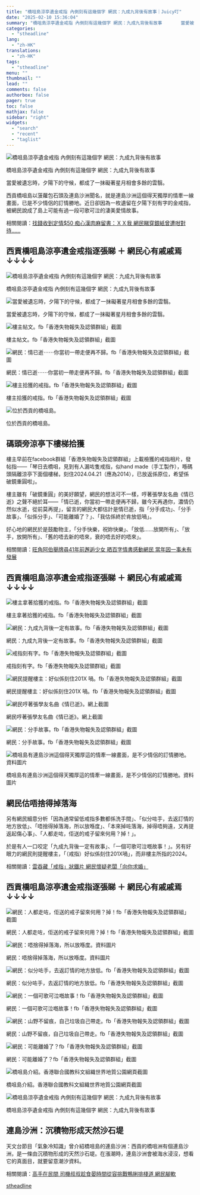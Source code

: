 ```yaml
---
title: "橋咀島涼亭遺金戒指 內側刻有這幾個字 網民：九成九背後有故事｜Juicy叮"
date: "2025-02-10 15:36:04"
summary: "橋咀島涼亭遺金戒指 內側刻有這幾個字 網民：九成九背後有故事       當愛被遺忘時，夕陽..."
categories:
  - "stheadline"
lang:
  - "zh-HK"
translations:
  - "zh-HK"
tags:
  - "stheadline"
menu: ""
thumbnail: ""
lead: ""
comments: false
authorbox: false
pager: true
toc: false
mathjax: false
sidebar: "right"
widgets:
  - "search"
  - "recent"
  - "taglist"
---
```


![橋咀島涼亭遺金戒指 內側刻有這幾個字 網民：九成九背後有故事](https://image.stheadline.com/f/680p0/0x0/100/none/c4e40e2b25913946ac521e6133659521/stheadline/inewsmedia/20250210/_2025021014424726311.jpg)

橋咀島涼亭遺金戒指 內側刻有這幾個字 網民：九成九背後有故事




當愛被遺忘時，夕陽下的守候，都成了一抹礙著星月相會多餘的雲翳。

西貢橋咀島以菠蘿包石頭及連島沙洲聞名，就是連島沙洲這個得天獨厚的情牽一線畫面，已是不少情侶的訂情勝地。近日卻因為一枚遺留在夕陽下刻有字的金戒指，被網民說成了島上可能有過一段可歌可泣的淒美愛情故事。

相關閱讀：[找錢收到定情$50 痴心漢肉麻留書：ＸＸ我 網民睇穿銀紙曾遭咁對待......](https://www.stheadline.com/local-topics/3374232/%E6%89%BE%E9%8C%A2%E6%94%B6%E5%88%B0%E5%AE%9A%E6%83%8550-%E7%97%B4%E5%BF%83%E6%BC%A2%E8%82%89%E9%BA%BB%E7%95%99%E6%9B%B8%E6%88%91%E7%B6%B2%E6%B0%91%E7%9D%87%E7%A9%BF%E9%8A%80%E7%B4%99%E6%9B%BE%E9%81%AD%E5%92%81%E5%B0%8D%E5%BE%85Juicy%E5%8F%AE)

西貢橋咀島涼亭遺金戒指逐張睇 ＋ 網民心有戚戚焉↓↓↓↓
----------------------------

 ![橋咀島涼亭遺金戒指 內側刻有這幾個字 網民：九成九背後有故事](https://image.hkhl.hk/f/1024p0/0x0/100/none/f58e09c1c835a3345b18f9dde7dc8e1b/2025-02/20250210_ring_FBV2.png)


橋咀島涼亭遺金戒指 內側刻有這幾個字 網民：九成九背後有故事



 ![當愛被遺忘時，夕陽下的守候，都成了一抹礙著星月相會多餘的雲翳。](https://image.hkhl.hk/f/1024p0/0x0/100/none/14c8f1e8a5706d7403648519144286f2/2025-02/1_0_0.jpeg)


當愛被遺忘時，夕陽下的守候，都成了一抹礙著星月相會多餘的雲翳。



 ![樓主帖文。fb「香港失物報失及認領群組」截圖](https://image.hkhl.hk/f/1024p0/0x0/100/none/4c88eea3db132b405b4958ed441efb97/2025-02/2_1_7.jpg)


樓主帖文。fb「香港失物報失及認領群組」截圖



 ![網民：情已逝⋯⋯你當初一帶走便再不歸。fb「香港失物報失及認領群組」截圖](https://image.hkhl.hk/f/1024p0/0x0/100/none/f0ccb1665595804ba23f4d15d100d5d2/2025-02/3_1_57.png)


網民：情已逝⋯⋯你當初一帶走便再不歸。fb「香港失物報失及認領群組」截圖



 ![樓主拾獲的戒指。fb「香港失物報失及認領群組」截圖](https://image.hkhl.hk/f/1024p0/0x0/100/none/8569d0d373ee5afba1a456a7e9383347/2025-02/4_32.jpg)


樓主拾獲的戒指。fb「香港失物報失及認領群組」截圖



 ![位於西貢的橋咀島。](https://image.hkhl.hk/f/1024p0/0x0/100/none/cb815c6c25697c662ccb87747e7d06d4/2025-02/5_0_1.jpeg)


位於西貢的橋咀島。


碼頭旁涼亭下樓梯拾獲
----------

樓主早前在facebook群組「香港失物報失及認領群組」上載檢獲的戒指相片，發帖指——「琴日去橋咀，見到有人漏咗隻戒指，似hand made（手工製作），喺碼頭隔離涼亭下面個樓梯，刻住2024.04.21（應為2014），已放返係原位，希望係破鏡重圓啦」。

樓主雖有「破鏡重圓」的美好願望，網民的想法可不一樣，哼著張學友名曲《情已逝》之聲不絕於耳——「情已逝，你當初一帶走便再不歸，雖今天再遇你，濃情仍然似水逝，從前莫再提」，留言的網民大都估計是情已逝，指「分手成功」、「分手故事」、「似係分手」、「可能離婚了？」、「我估係終於肯放低喎」。

好心地的網民於是鼓勵物主，「分手快樂，祝妳快樂」、「放低......放開所有」、「放手，放開所有」、「舊的唔去新的唔來，衰的唔去好的唔來」。

相關閱讀：[旺角阿伯舉牌尋41年前邂逅少女 晒百字情書感動網民 當年因一事未有發展](https://www.stheadline.com/local-topics/3267320/%E6%97%BA%E8%A7%92%E9%98%BF%E4%BC%AF%E8%88%89%E7%89%8C%E5%B0%8B41%E5%B9%B4%E5%89%8D%E9%82%82%E9%80%85%E5%B0%91%E5%A5%B3-%E6%99%92%E7%99%BE%E5%AD%97%E6%83%85%E6%9B%B8%E6%84%9F%E5%8B%95%E7%B6%B2%E6%B0%91-%E7%95%B6%E5%B9%B4%E5%9B%A0%E4%B8%80%E4%BA%8B%E6%9C%AA%E6%9C%89%E7%99%BC%E5%B1%95Juicy%E5%8F%AE)

西貢橋咀島涼亭遺金戒指逐張睇 ＋ 網民心有戚戚焉↓↓↓↓
----------------------------

 ![樓主拿著拾獲的戒指。fb「香港失物報失及認領群組」截圖](https://image.hkhl.hk/f/1024p0/0x0/100/none/fc7b54a4454d8ef304c4cd84e4a16ca3/2025-02/6N2_2.jpg)


樓主拿著拾獲的戒指。fb「香港失物報失及認領群組」截圖



 ![網民：九成九背後一定有故事。fb「香港失物報失及認領群組」截圖](https://image.hkhl.hk/f/1024p0/0x0/100/none/106c7fd28b1d3e3c0eaaf84c6e880e46/2025-02/7_0_57.png)


網民：九成九背後一定有故事。fb「香港失物報失及認領群組」截圖



 ![戒指刻有字。fb「香港失物報失及認領群組」截圖](https://image.hkhl.hk/f/1024p0/0x0/100/none/d7b1db723856cb0cd43522f19c2a6e36/2025-02/8_25.jpg)


戒指刻有字。fb「香港失物報失及認領群組」截圖



 ![網民提醒樓主：好似係刻住201X 喎。fb「香港失物報失及認領群組」截圖](https://image.hkhl.hk/f/1024p0/0x0/100/none/a067a82d3004d0a08f00ce0826130958/2025-02/9_15.jpg)


網民提醒樓主：好似係刻住201X 喎。fb「香港失物報失及認領群組」截圖



 ![網民哼著張學友名曲《情已逝》。網上截圖](https://image.hkhl.hk/f/1024p0/0x0/100/none/b7e7efbfedf66009f3250f39e25ee10c/2025-02/catsADD_1.jpg)


網民哼著張學友名曲《情已逝》。網上截圖



 ![網民：分手故事。fb「香港失物報失及認領群組」截圖](https://image.hkhl.hk/f/1024p0/0x0/100/none/a7743555d4fe111feb405062552445fb/2025-02/9_0_57.png)


網民：分手故事。fb「香港失物報失及認領群組」截圖



 ![橋咀島有連島沙洲這個得天獨厚這的情牽一線畫面，是不少情侶的訂情勝地。資料圖片](https://image.hkhl.hk/f/1024p0/0x0/100/none/4efd4ca06740b136d7092ef0d8f7cf20/2025-02/10_13.jpg)


橋咀島有連島沙洲這個得天獨厚這的情牽一線畫面，是不少情侶的訂情勝地。資料圖片


網民估唔捨得掉落海
---------

另有網民細意分析「因為通常留低戒指多數都係洗手間」、「似分咗手，去返訂情的地方放低」、「唔捨得掉落海，所以放喺度」、「本來掉咗落海，掉得唔夠遠，又再提返起傷心事」、「人都走咗，佢送的戒子留來何用？掉！」。

於是有人一口咬定「九成九背後一定有故事」、「一個可歌可泣嘅故事！」。另有好眼力的網民則提醒樓主，「（戒指）好似係刻住201X喎」，而非樓主所指的2024。

相關閱讀：[雲吞藏「戒指」狀鐵片 網民懷疑老闆「向你求婚」](https://www.stheadline.com/local-topics/3175371/Juicy%E5%8F%AE%E9%9B%B2%E5%90%9E%E8%97%8F%E6%88%92%E6%8C%87%E7%8B%80%E9%90%B5%E7%89%87-%E7%B6%B2%E6%B0%91%E6%87%B7%E7%96%91%E8%80%81%E9%97%86%E5%90%91%E4%BD%A0%E6%B1%82%E5%A9%9A)

西貢橋咀島涼亭遺金戒指逐張睇 ＋ 網民心有戚戚焉↓↓↓↓
----------------------------

 ![網民：人都走咗，佢送的戒子留來何用？掉！fb「香港失物報失及認領群組」截圖](https://image.hkhl.hk/f/1024p0/0x0/100/none/9df828da91789a67975fa33c3424e497/2025-02/12_0_49.png)


網民：人都走咗，佢送的戒子留來何用？掉！fb「香港失物報失及認領群組」截圖



 ![網民：唔捨得掉落海，所以放喺度。資料圖片](https://image.hkhl.hk/f/1024p0/0x0/100/none/9de3053642f5ba9fc618eeed8540dbfb/2025-02/11N3.jpg)


網民：唔捨得掉落海，所以放喺度。資料圖片



 ![網民：似分咗手，去返訂情的地方放低。fb「香港失物報失及認領群組」截圖](https://image.hkhl.hk/f/1024p0/0x0/100/none/d780607c3154a762893c9bd964d74f3d/2025-02/13_0_14.jpg)


網民：似分咗手，去返訂情的地方放低。fb「香港失物報失及認領群組」截圖



 ![網民：一個可歌可泣嘅故事！fb「香港失物報失及認領群組」截圖](https://image.hkhl.hk/f/1024p0/0x0/100/none/db4b35bbcadca7ce02614601fdabb3bf/2025-02/14_29.png)


網民：一個可歌可泣嘅故事！fb「香港失物報失及認領群組」截圖



 ![網民：山野不留痕，自己垃圾自己帶走。fb「香港失物報失及認領群組」截圖](https://image.hkhl.hk/f/1024p0/0x0/100/none/131cd2d27a263cb274bca93056648e2e/2025-02/15_1_5.jpg)


網民：山野不留痕，自己垃圾自己帶走。fb「香港失物報失及認領群組」截圖



 ![網民：可能離婚了？fb「香港失物報失及認領群組」截圖](https://image.hkhl.hk/f/1024p0/0x0/100/none/fc70ae17b0a49979aef0324ac0e1d37c/2025-02/16_8.jpg)


網民：可能離婚了？fb「香港失物報失及認領群組」截圖



 ![橋咀島介紹。香港聯合國教科文組織世界地質公園網頁截圖](https://image.hkhl.hk/f/1024p0/0x0/100/none/c3537a8c31a82ecf49ee84f1696d6a32/2025-02/17_13.jpg)


橋咀島介紹。香港聯合國教科文組織世界地質公園網頁截圖



 ![橋咀島涼亭遺金戒指 內側刻有這幾個字 網民：九成九背後有故事  ​](https://image.hkhl.hk/f/1024p0/0x0/100/none/e79c8a2dbf52b1a2a3bc3c61c5683403/2025-02/20250210_NEWs_RING_0.png)


橋咀島涼亭遺金戒指 內側刻有這幾個字 網民：九成九背後有故事 ​


連島沙洲：沉積物形成天然沙石堤
---------------

天文台節目「氣象冷知識」曾介紹橋咀島的連島沙洲：西貢的橋咀洲有個連島沙洲，是一條由沉積物形成的天然沙石堤。在漲潮時，連島沙洲會被海水浸沒，想看它的真面目，就要留意潮汐資料。

相關閱讀：[高手在民間 司機叔叔趁食晏時間從容挑戰鴨脷排棧道 網民腳軟](https://www.stheadline.com/local-topics/3294416/%E9%AB%98%E6%89%8B%E5%9C%A8%E6%B0%91%E9%96%93-%E5%8F%B8%E6%A9%9F%E5%8F%94%E5%8F%94%E8%B6%81%E9%A3%9F%E6%99%8F%E6%99%82%E9%96%93%E5%BE%9E%E5%AE%B9%E6%8C%91%E6%88%B0%E9%B4%A8%E8%84%B7%E6%8E%92%E6%A3%A7%E9%81%93-%E7%B6%B2%E6%B0%91%E8%85%B3%E8%BB%9FJuicy%E5%8F%AE)

[stheadline](https://std.stheadline.com/realtime/article/2051869/即時-港聞-橋咀島涼亭遺金戒指-內側刻有這幾個字-網民-九成九背後有故事-Juicy叮)
